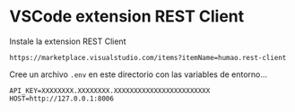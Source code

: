 # VSCode extension REST Client

Instale la extension REST Client

    https://marketplace.visualstudio.com/items?itemName=humao.rest-client

Cree un archivo `.env` en este directorio con las variables de entorno...

    API_KEY=XXXXXXXX.XXXXXXXX.XXXXXXXXXXXXXXXXXXXXXXXX
    HOST=http://127.0.0.1:8006
